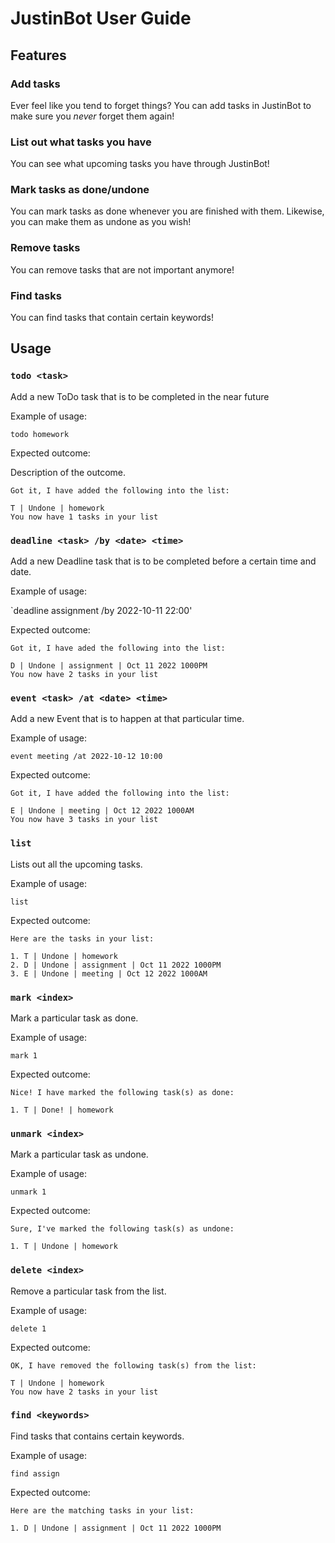 # JustinBot User Guide

## Features

### Add tasks

Ever feel like you tend to forget things? You can add tasks in JustinBot to make sure you *never* forget them again!

### List out what tasks you have

You can see what upcoming tasks you have through JustinBot!

### Mark tasks as done/undone

You can mark tasks as done whenever you are finished with them. Likewise, you can make them as undone as you wish!

### Remove tasks

You can remove tasks that are not important anymore!

### Find tasks

You can find tasks that contain certain keywords!

## Usage

### `todo <task>`

Add a new ToDo task that is to be completed in the near future

Example of usage:

`todo homework`

Expected outcome:

Description of the outcome.

```
Got it, I have added the following into the list:

T | Undone | homework
You now have 1 tasks in your list
```

### `deadline <task> /by <date> <time>`

Add a new Deadline task that is to be completed before a certain time and date.

Example of usage:

`deadline assignment /by 2022-10-11 22:00'

Expected outcome:

```
Got it, I have aded the following into the list:

D | Undone | assignment | Oct 11 2022 1000PM
You now have 2 tasks in your list
```

### `event <task> /at <date> <time>`

Add a new Event that is to happen at that particular time.

Example of usage:

`event meeting /at 2022-10-12 10:00`

Expected outcome:

```
Got it, I have added the following into the list:

E | Undone | meeting | Oct 12 2022 1000AM
You now have 3 tasks in your list
```

### `list`

Lists out all the upcoming tasks.

Example of usage:

`list`

Expected outcome:

```
Here are the tasks in your list:

1. T | Undone | homework
2. D | Undone | assignment | Oct 11 2022 1000PM
3. E | Undone | meeting | Oct 12 2022 1000AM
```

### `mark <index>`

Mark a particular task as done.

Example of usage:

`mark 1`

Expected outcome:

```
Nice! I have marked the following task(s) as done:

1. T | Done! | homework
```

### `unmark <index>`

Mark a particular task as undone.

Example of usage:

`unmark 1`

Expected outcome:

```
Sure, I've marked the following task(s) as undone:

1. T | Undone | homework
```

### `delete <index>`

Remove a particular task from the list.

Example of usage:

`delete 1`

Expected outcome:

```
OK, I have removed the following task(s) from the list:

T | Undone | homework
You now have 2 tasks in your list
```

### `find <keywords>`

Find tasks that contains certain keywords.

Example of usage:

`find assign`

Expected outcome:

```
Here are the matching tasks in your list:

1. D | Undone | assignment | Oct 11 2022 1000PM
```